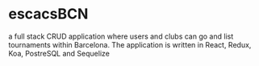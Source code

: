 # escacsBCN
a full stack CRUD application where users and clubs can go and list tournaments within Barcelona. The application is written in React, Redux, Koa, PostreSQL and Sequelize
